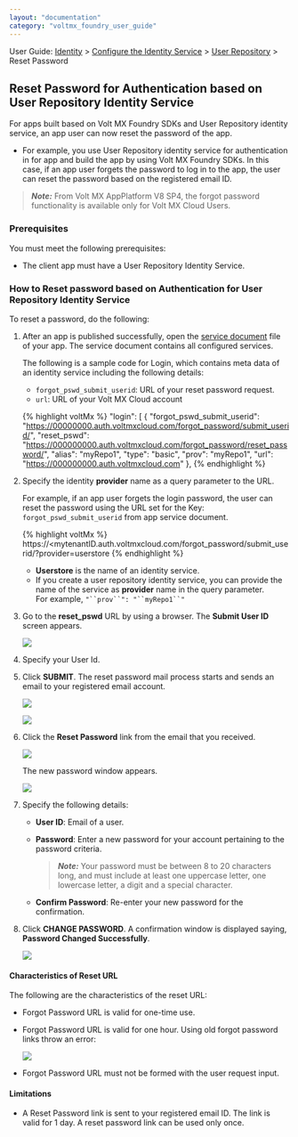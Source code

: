 ```yaml
---
layout: "documentation"
category: "voltmx_foundry_user_guide"
---
```

                              

User Guide: [Identity](Identity.html) > [Configure the Identity Service](ConfigureIdentiryService.html) > [User Repository](UserRepositoryIdentityService.html) > Reset Password

Reset Password for Authentication based on User Repository Identity Service
---------------------------------------------------------------------------

For apps built based on Volt MX Foundry SDKs and User Repository identity service, an app user can now reset the password of the app.

*   For example, you use User Repository identity service for authentication in for app and build the app by using Volt MX Foundry SDKs. In this case, if an app user forgets the password to log in to the app, the user can reset the password based on the registered email ID.

> **_Note:_** From Volt MX AppPlatform V8 SP4, the forgot password functionality is available only for Volt MX Cloud Users.

### Prerequisites

You must meet the following prerequisites:

*   The client app must have a User Repository Identity Service.

### How to Reset password based on Authentication for User Repository Identity Service

To reset a password, do the following:

1.  After an app is published successfully, open the [service document](Publish_LifeCycle.html#app-service-document-object-services-metadata-and-sync-client-code) file of your app. The service document contains all configured services.
    
    The following is a sample code for Login, which contains meta data of an identity service including the following details:
    
    *   `forgot_pswd_submit_userid`: URL of your reset password request.
    *   `url`: URL of your Volt MX Cloud account
    
    {% highlight voltMx %}  "login": [
      {
       "forgot_pswd_submit_userid": "https://00000000.auth.voltmxcloud.com/forgot_password/submit_userid/",
       "reset_pswd": "https://000000000.auth.voltmxcloud.com/forgot_password/reset_password/",
       "alias": "myRepo1",
       "type": "basic",
       "prov": "myRepo1",
       "url": "https://000000000.auth.voltmxcloud.com"
      },
    {% endhighlight %}
2.  Specify the identity **provider** name as a query parameter to the URL.
    
    For example, if an app user forgets the login password, the user can reset the password using the URL set for the Key: `forgot_pswd_submit_userid` from app service document.
    
    {% highlight voltMx %} https://<mytenantID.auth.voltmxcloud.com/forgot_password/submit_userid/?provider=userstore
    {% endhighlight %}
    *   **Userstore** is the name of an identity service.
    *   If you create a user repository identity service, you can provide the name of the service as **provider** name in the query parameter.  
        For example, `"``prov``": "``myRepo1``"`
3.  Go to the **reset\_pswd** URL by using a browser. The **Submit User ID** screen appears.
    
    ![](Resources/Images/1submitUserId_512x393.png)
    
4.  Specify your User Id.
5.  Click **SUBMIT**. The reset password mail process starts and sends an email to your registered email account.
    
    ![](Resources/Images/2attemptingToSendEmail_295x199.png)
    
    ![](Resources/Images/3sentEmailMessage_311x252.png)
    
6.  Click the **Reset Password** link from the email that you received.
    
    ![](Resources/Images/8ResetPasswordEmailContent_432x349.png)
    
    The new password window appears.
    
    ![](Resources/Images/5SubmitNewPassword_581x367.png)
    
7.  Specify the following details:  
    *   **User ID**: Email of a user.
    *   **Password**: Enter a new password for your account pertaining to the password criteria.  
        
        > **_Note:_** Your password must be between 8 to 20 characters long, and must include at least one uppercase letter, one lowercase letter, a digit and a special character.
        
    *   **Confirm Password**: Re-enter your new password for the confirmation.
8.  Click **CHANGE PASSWORD**. A confirmation window is displayed saying, **Password Changed Successfully**.
    
    ![](Resources/Images/7PasswordChangedSuccessfully_638x431.png)
    

#### Characteristics of Reset URL

The following are the characteristics of the reset URL:

*   Forgot Password URL is valid for one-time use.
*   Forgot Password URL is valid for one hour. Using old forgot password links throw an error:
    
    ![](Resources/Images/4LinkExpiredSubmitUserIdAgain_468x241.png)
    
*   Forgot Password URL must not be formed with the user request input.

#### Limitations

*   A Reset Password link is sent to your registered email ID. The link is valid for 1 day. A reset password link can be used only once.
